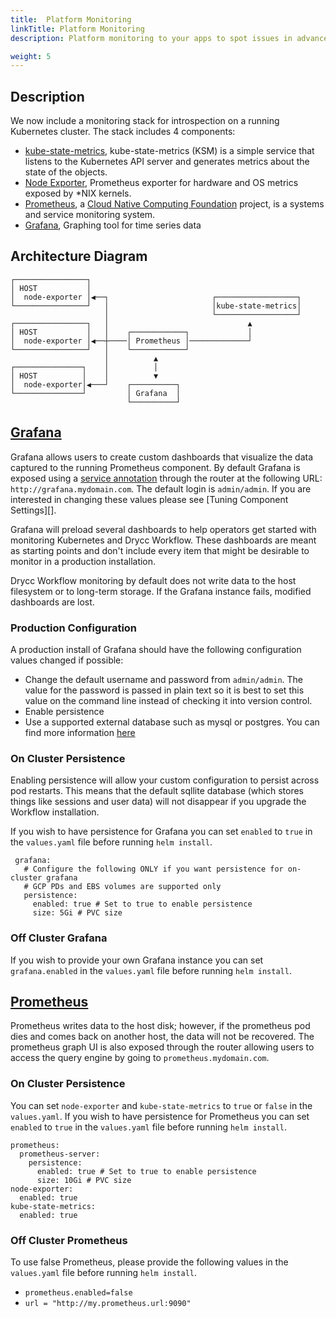 ```yaml
---
title:  Platform Monitoring
linkTitle: Platform Monitoring
description: Platform monitoring to your apps to spot issues in advance and respond to incidents quickly.

weight: 5
---
```


## Description

We now include a monitoring stack for introspection on a running Kubernetes cluster. The stack includes 4 components:

* [kube-state-metrics](https://github.com/kubernetes/kube-state-metrics), kube-state-metrics (KSM) is a simple service that listens to the Kubernetes API server and generates metrics about the state of the objects.
* [Node Exporter](http://github.com/prometheus/node_exporter), Prometheus exporter for hardware and OS metrics exposed by *NIX kernels.
* [Prometheus](https://prometheus.io/), a [Cloud Native Computing Foundation](https://cncf.io/) project, is a systems and service monitoring system.
* [Grafana](http://grafana.org/), Graphing tool for time series data

## Architecture Diagram

```
┌────────────────┐                                                        
│ HOST           │                                                        
│  node-exporter │◀──┐                       ┌──────────────────┐         
└────────────────┘   │                       │kube-state-metrics│         
                     │                       └──────────────────┘         
┌────────────────┐   │                               ▲                    
│ HOST           │   │    ┌────────────┐             │                    
│  node-exporter │◀──┼────│ Prometheus │─────────────┘                    
└────────────────┘   │    └────────────┘                                  
                     │          ▲                                         
┌───────────────┐    │          │                                         
│ HOST          │    │          ▼                                         
│  node-exporter│◀───┘    ┌──────────┐                                    
└───────────────┘         │ Grafana  │                                    
                          └──────────┘                                    
```

## [Grafana](https://grafana.com/)
Grafana allows users to create custom dashboards that visualize the data captured to the running Prometheus component. By default Grafana is exposed using a [service annotation](https://github.com/drycc/router#how-it-works) through the router at the following URL: `http://grafana.mydomain.com`. The default login is `admin/admin`. If you are interested in changing these values please see [Tuning Component Settings][].

Grafana will preload several dashboards to help operators get started with monitoring Kubernetes and Drycc Workflow.
These dashboards are meant as starting points and don't include every item that might be desirable to monitor in a
production installation.

Drycc Workflow monitoring by default does not write data to the host filesystem or to long-term storage. If the Grafana instance fails, modified dashboards are lost.

### Production Configuration
A production install of Grafana should have the following configuration values changed if possible:

* Change the default username and password from `admin/admin`. The value for the password is passed in plain text so it is best to set this value on the command line instead of checking it into version control.
* Enable persistence
* Use a supported external database such as mysql or postgres. You can find more information [here](https://github.com/drycc/monitor/blob/main/grafana/rootfs/usr/share/grafana/grafana.ini.tpl#L62)


### On Cluster Persistence
Enabling persistence will allow your custom configuration to persist across pod restarts. This means that the default sqllite database (which stores things like sessions and user data) will not disappear if you upgrade the Workflow installation.

If you wish to have persistence for Grafana you can set `enabled` to `true` in the `values.yaml` file before running `helm install`.

```
 grafana:
   # Configure the following ONLY if you want persistence for on-cluster grafana
   # GCP PDs and EBS volumes are supported only
   persistence:
     enabled: true # Set to true to enable persistence
     size: 5Gi # PVC size
```

### Off Cluster Grafana

If you wish to provide your own Grafana instance you can set `grafana.enabled` in the `values.yaml` file before running `helm install`.

## [Prometheus](https://prometheus.io/)
Prometheus writes data to the host disk; however, if the prometheus pod dies and comes back on another host, the data will not be recovered. The prometheus graph UI is also exposed through the router allowing users to access the query engine by going to `prometheus.mydomain.com`. 

### On Cluster Persistence
You can set `node-exporter` and `kube-state-metrics` to `true` or `false` in the `values.yaml`.
If you wish to have persistence for Prometheus you can set `enabled` to `true` in the `values.yaml` file before running `helm install`.

```
prometheus:
  prometheus-server:
    persistence:
      enabled: true # Set to true to enable persistence
      size: 10Gi # PVC size
node-exporter:
  enabled: true
kube-state-metrics:
  enabled: true
```

### Off Cluster Prometheus

To use false Prometheus, please provide the following values in the `values.yaml` file before running `helm install`.

* `prometheus.enabled=false`
* `url = "http://my.prometheus.url:9090"`
